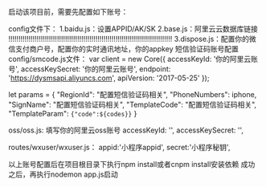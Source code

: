 启动该项目前，需要先配置如下账号：

config文件下：
1.baidu.js：设置APPID/AK/SK 
2.base.js：阿里云云数据库链接 !!!!!!!!!!!!!!!!!!!!!!!!!!!!!!!!!!!!!!!!!!!!!!!!!!!!!!!!!!!!!!!!!!!!!!!!!!!!!!!!!
3.dispose.js：配置你的微信支付商户号，配置你的实时通讯地址，你的appkey 
短信验证码账号配置
config/smcode.js文件：
var client = new Core({
  accessKeyId: '你的阿里云账号',
  accessKeySecret: '你的阿里云账号',
  endpoint: 'https://dysmsapi.aliyuncs.com',
  apiVersion: '2017-05-25'
});

let params = {
	  "RegionId": "配置短信验证码相关",
	  "PhoneNumbers": iphone,
	  "SignName": "配置短信验证码相关",
	  "TemplateCode": "配置短信验证码相关",
	  "TemplateParam": `{"code":${codes}}`
}

oss/oss.js:
填写你的阿里云oss账号
accessKeyId: '',
accessKeySecret: '',

routes/wxuser/wxuser.js：
appid:'小程序appid',
secret:'小程序秘钥',


以上账号配置后在项目根目录下执行npm install或者cnpm install安装依赖
成功之后，再执行nodemon app.js启动
